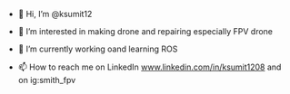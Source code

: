 - 👋 Hi, I’m @ksumit12
- 👀 I’m interested in making drone and repairing especially FPV drone
- 🌱 I’m currently working oand learning ROS

- 📫 How to reach me on LinkedIn www.linkedin.com/in/ksumit1208 and on ig:smith_fpv

<!---
ksumit12/ksumit12 is a ✨ special ✨ repository because its `README.md` (this file) appears on your GitHub profile.
You can click the Preview link to take a look at your changes.
--->
